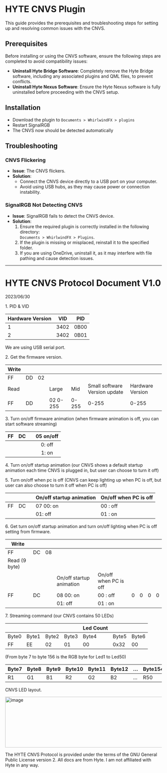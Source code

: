 # HYTE CNVS Plugin

This guide provides the prerequisites and troubleshooting steps for setting up and resolving common issues with the CNVS.

## Prerequisites

Before installing or using the CNVS software, ensure the following steps are completed to avoid compatibility issues:

- **Uninstall Hyte Bridge Software**: Completely remove the Hyte Bridge software, including any associated plugins and QML files, to prevent conflicts.
- **Uninstall Hyte Nexus Software**: Ensure the Hyte Nexus software is fully uninstalled before proceeding with the CNVS setup.

## Installation 

- Download the plugin to `Documents > WhirlwindFX > plugins`
- Restart SignalRGB
- The CNVS now should be detected automatically

## Troubleshooting

### CNVS Flickering
- **Issue**: The CNVS flickers. 
- **Solution**: 
  - Connect the CNVS device directly to a USB port on your computer.
  - Avoid using USB hubs, as they may cause power or connection instability.

### SignalRGB Not Detecting CNVS
- **Issue**: SignalRGB fails to detect the CNVS device.
- **Solution**:
  1. Ensure the required plugin is correctly installed in the following directory:  
     `Documents > WhirlwindFX > Plugins`.
  2. If the plugin is missing or misplaced, reinstall it to the specified folder.
  3. If you are using OneDrive, uninstall it, as it may interfere with file pathing and cause detection issues.

---

# HYTE CNVS Protocol Document V1.0 

2023/06/30 

1\. PID & VID 

| Hardware Version  | VID  | PID |
| ----- | ----- | ----- |
| 1  | 3402  | 0B00 |
| 2  | 3402  | 0B01 |

We are using USB serial port. 

2\. Get the firmware version. 

| Write |  |  |  |  |  |  |
| :---- | :---- | ----- | :---- | :---- | :---- | :---- |
| FF  | DD  | 02 |  |  |  |  |
| Read  |  |  | Large  | Mid  | Small software Version update  | Hardware Version |
| FF  | DD  |  | 02 0-255  | 0-255  | 0-255  | 0-255 |

3\. Turn on/off firmware animation (when firmware animation is off, you can start software  streaming) 

| FF  | DC  |  | 05 on/off |
| :---- | :---- | :---- | :---: |
|  |  |  | 0: off |
|  |  |  | 1: on |

4\. Turn on/off startup animation (our CNVS shows a default startup animation each time  CNVS is plugged in, but user can choose to turn it off) 

5\. Turn on/off when pc is off (CNVS can keep lighting up when PC is off, but user can also  choose to turn it off when PC is off) 

|  |  |  | On/off startup animation  | On/off when PC is off |
| :---- | :---- | :---- | :---- | :---- |
| FF  | DC  |  | 07 00: on  | 00 : off |
|  |  |  | 01: off  | 01 : on |

6\. Get turn on/off startup animation and turn on/off lighting when PC is off setting from  firmware.

| Write |  |  |  |  |  |  |  |  |
| ----- | :---- | ----- | :---- | :---- | ----- | ----- | ----- | ----- |
| FF  | DC  | 08 |  |  |  |  |  |  |
| Read (9 byte) |  |  |  |  |  |  |  |  |
|  |  |  | On/off startup animation  | On/off when PC is off |  |  |  |  |
| FF  | DC  |  | 08 00: on  | 00 : off  | 0  | 0  | 0  | 0 |
|  |  |  | 01: off  | 01 : on |  |  |  |  |

7\. Streaming command (our CNVS contains 50 LEDs) 

|  |  |  |  | Led Count |  |  |
| :---- | :---- | ----- | ----- | ----- | ----- | ----- |
| Byte0  | Byte1  | Byte2  | Byte3  | Byte4  | Byte5  | Byte6 |
| FF  | EE  | 02  | 01  | 00  | 0x32  | 00 |

(From byte 7 to byte 156 is the RGB byte for Led1 to Led50) 

| Byte7  | Byte8  | Byte9  | Byte10  | Byte11  | Byte12  | …  | Byte154  | Byte155  | Byte156 |
| :---- | :---- | :---- | :---- | :---- | :---- | :---- | :---- | :---- | :---- |
| R1  | G1  | B1  | R2  | G2  | B2  | …  | R50  | G50  | B50 |

CNVS LED layout.

<img width="621" height="163" alt="image" src="https://github.com/user-attachments/assets/adf0c0c8-0925-4597-9f21-5f5cbd57f1b4" />


The HYTE CNVS Protocol is provided under the terms of the GNU General Public License version 2\. All docs are from Hyte. I am not affiliated with Hyte in any way. 


